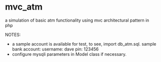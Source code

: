 # mvc_atm
a simulation of basic atm functionality using mvc architectural pattern in php

NOTES:
- a sample account is available for test, to see, import db_atm.sql.
	sample bank account: 
	username: dave
	pin: 123456
- configure mysqli parameters in Model class if necessary.
